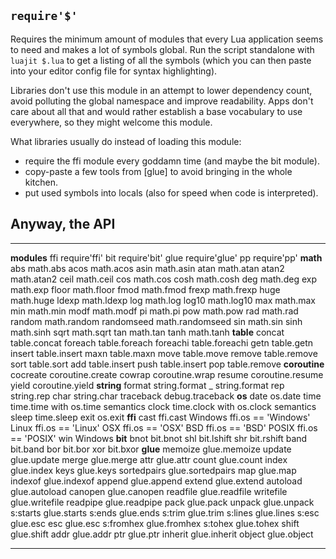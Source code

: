 
## `require'$'`

Requires the minimum amount of modules that every Lua application seems to
need and makes a lot of symbols global. Run the script standalone with
`luajit $.lua` to get a listing of all the symbols (which you can then paste
into your editor config file for syntax highlighting).

Libraries don't use this module in an attempt to lower dependency count,
avoid polluting the global namespace and improve readability. Apps don't care
about all that and would rather establish a base vocabulary to use everywhere,
so they might welcome this module.

What libraries usually do instead of loading this module:

 * require the ffi module every goddamn time (and maybe the bit module).
 * copy-paste a few tools from [glue] to avoid bringing in the whole kitchen.
 * put used symbols into locals (also for speed when code is interpreted).

## Anyway, the API

---------------- -------------------------------------------------------------
__modules__
ffi              require'ffi'
bit              require'bit'
glue             require'glue'
pp               require'pp'
__math__
abs              math.abs
acos             math.acos
asin             math.asin
atan             math.atan
atan2            math.atan2
ceil             math.ceil
cos              math.cos
cosh             math.cosh
deg              math.deg
exp              math.exp
floor            math.floor
fmod             math.fmod
frexp            math.frexp
huge             math.huge
ldexp            math.ldexp
log              math.log
log10            math.log10
max              math.max
min              math.min
modf             math.modf
pi               math.pi
pow              math.pow
rad              math.rad
random           math.random
randomseed       math.randomseed
sin              math.sin
sinh             math.sinh
sqrt             math.sqrt
tan              math.tan
tanh             math.tanh
__table__
concat           table.concat
foreach          table.foreach
foreachi         table.foreachi
getn             table.getn
insert           table.insert
maxn             table.maxn
move             table.move
remove           table.remove
sort             table.sort
add              table.insert
push             table.insert
pop              table.remove
__coroutine__
cocreate         coroutine.create
cowrap           coroutine.wrap
resume           coroutine.resume
yield            coroutine.yield
__string__
format           string.format
_                string.format
rep              string.rep
char             string.char
traceback        debug.traceback
__os__
date             os.date
time             time.time with os.time semantics
clock            time.clock with os.clock semantics
sleep            time.sleep
exit             os.exit
__ffi__
cast             ffi.cast
Windows          ffi.os == 'Windows'
Linux            ffi.os == 'Linux'
OSX              ffi.os == 'OSX'
BSD              ffi.os == 'BSD'
POSIX            ffi.os == 'POSIX'
win              Windows
__bit__
bnot             bit.bnot
shl              bit.lshift
shr              bit.rshift
band             bit.band
bor              bit.bor
xor              bit.bxor
__glue__
memoize          glue.memoize
update           glue.update
merge            glue.merge
attr             glue.attr
count            glue.count
index            glue.index
keys             glue.keys
sortedpairs      glue.sortedpairs
map              glue.map
indexof          glue.indexof
append           glue.append
extend           glue.extend
autoload         glue.autoload
canopen          glue.canopen
readfile         glue.readfile
writefile        glue.writefile
readpipe         glue.readpipe
pack             glue.pack
unpack           glue.unpack
s:starts         glue.starts
s:ends           glue.ends
s:trim           glue.trim
s:lines          glue.lines
s:esc            glue.esc
esc              glue.esc
s:fromhex        glue.fromhex
s:tohex          glue.tohex
shift            glue.shift
addr             glue.addr
ptr              glue.ptr
inherit          glue.inherit
object           glue.object
---------------- -------------------------------------------------------------
